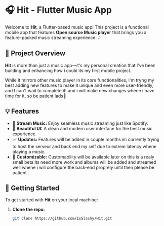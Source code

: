 # 🎧 Hit - Flutter Music App

Welcome to **Hit**, a Flutter-based music app! This project is a functional mobile app that features **Open source Music player** that brings you a feature-packed music streaming experience. 🎶

## 🚀 Project Overview

**Hit** is more than just a music app—it's my personal creation that I’ve been building and enhancing how i could its my first mobile project. 

While it mirrors other music player in its core functionalities, I'm tryng my best adding new features to make it unique and even more user-friendly, and I can't wait to complete it!
and i will make new changes whene i have time for it, so be patient lads🌟

## 💡 Features

- 🎵 **Stream Music:** Enjoy seamless music streaming just like Spotify.
- 🎨 **Beautiful UI:** A clean and modern user interface for the best music experience.
- 📈 **Updates:** Features will be added in couple months im currently trying to host the serveur and back end my self due to extrem latency whene playing a music.
- 🔧 **Customizable:** Customability will be available later on this is a realy small beta its need more work and albums will be added and streamed well whene i will configure the back-end proprely until then please be patient .

## 📲 Getting Started

To get started with **Hit** on your local machine:

1. **Clone the repo:**
   ```bash
   git clone https://github.com/IsSlashy/Hit.git

